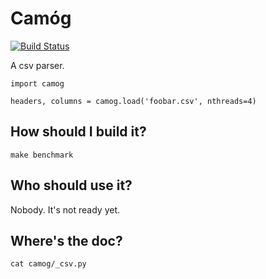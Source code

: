 Camóg
=====

[![Build Status](https://travis-ci.org/walshb/camog.svg?branch=master)](https://travis-ci.org/walshb/camog)

A csv parser.

```
import camog

headers, columns = camog.load('foobar.csv', nthreads=4)
```

## How should I build it?

```
make benchmark
```

## Who should use it?

Nobody. It's not ready yet.

## Where's the doc?

```
cat camog/_csv.py
```
